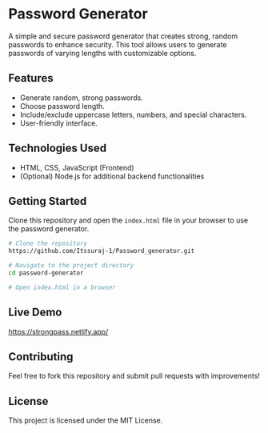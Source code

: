 # Password Generator     
    
A simple and secure password generator that creates strong, random passwords to enhance security. This tool allows users to generate passwords of varying lengths with customizable options.

## Features  
- Generate random, strong passwords.  
- Choose password length.
- Include/exclude uppercase letters, numbers, and special characters. 
- User-friendly interface.

## Technologies Used
- HTML, CSS, JavaScript (Frontend)
- (Optional) Node.js for additional backend functionalities

## Getting Started
Clone this repository and open the `index.html` file in your browser to use the password generator.

```sh
# Clone the repository
https://github.com/Itssuraj-1/Password_generator.git

# Navigate to the project directory
cd password-generator

# Open index.html in a browser
```

## Live Demo
https://strongpass.netlify.app/

## Contributing
Feel free to fork this repository and submit pull requests with improvements!

## License
This project is licensed under the MIT License.

